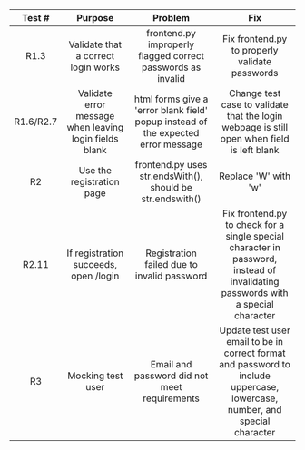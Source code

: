 | Test #       | Purpose        | Problem  | Fix |
|:-------------:|:-------------:|:-----:|:---------:|
| R1.3  | Validate that a correct login works|frontend.py improperly flagged correct passwords as invalid | Fix frontend.py to properly validate passwords |
| R1.6/R2.7  | Validate error message when leaving login fields blank | html forms give a 'error blank field' popup instead of the expected error message| Change test case to validate that the login webpage is still open when field is left blank |
|R2|Use the registration page| frontend.py uses str.endsWith(), should be str.endswith()| Replace 'W' with 'w' |
|R2.11| If registration succeeds, open /login | Registration failed due to invalid password| Fix frontend.py to check for a single special character in password, instead of invalidating passwords with a special character  |
|R3 | Mocking test user | Email and password did not meet requirements | Update test user email to be in correct format and password to include uppercase, lowercase, number, and special character  |
